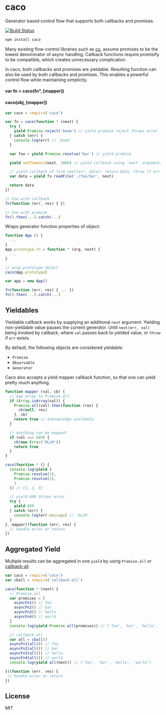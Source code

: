 # caco

Generator based control flow that supports both callbacks and promises.

[![Build Status](https://travis-ci.org/cshum/caco.svg?branch=master)](https://travis-ci.org/cshum/caco)

```bash
npm install caco
```

Many existing flow-control libraries such as [co](https://github.com/tj/co), assume promises to be the lowest denominator of async handling.
Callback functions require promisify to be compatible, which creates unnecessary complication. 

In caco, both callbacks and promises are yieldable.
Resulting function can also be used by both callbacks and promises.
This enables a powerful control flow while maintaining simplicity.

#### var fn = caco(fn*, [mapper])
#### caco(obj, [mapper])

```js
var caco = require('caco')

var fn = caco(function * (next) {
  try {
    yield Promise.reject('boom') // yield promise reject throws error
  } catch (err) {
    console.log(err) // 'boom'
  }

  var foo = yield Promise.resolve('bar') // yield promise

  yield setTimeout(next, 1000) // yield callback using 'next' argument, delay 1 second

  // yield callback of form next(err, data): return data, throw if err exists
  var data = yield fs.readFile('./foo/bar', next) 

  return data
})

// Use with callback
fn(function (err, res) { })

// Use with promise
fn().then(...).catch(...)
```

Wraps generator function properties of object:

```js
function App () {
  ...
}
App.prototype.fn = function * (arg, next) {
  ...
}

// wrap prototype object
caco(App.prototype)

var app = new App()

fn(function (err, res) { ... })
fn().then(...).catch(...)
```

## Yieldables

Yieldable callback works by supplying an additional `next` argument. Yielding non-yieldable value pauses the current generator. 
Until `next(err, val)` being invoked by callback, 
where `val` passes back to yielded value, or `throw` if `err` exists.

By default, the following objects are considered yieldable:
* `Promise`
* `Observable`
* `Generator`

Caco also accepts a yield mapper callback function, 
so that one can yield pretty much anything.

```js
function mapper (val, cb) {
  // map array to Promise.all
  if (Array.isArray(val)) {
    Promise.all(val).then(function (res) {
      cb(null, res)
    }, cb)
    return true // acknowledge yieldable
  }

  // Anything can be mapped!
  if (val === 689) {
    cb(new Error('DLLM'))
    return true
  }
}

caco(function * () {
  console.log(yield [
    Promise.resolve(1),
    Promise.resolve(2),
    3
  ]) // [1, 2, 3]

  // yield 689 throws error
  try {
    yield 689
  } catch (err) {
    console.log(err.message) // 'DLLM'
  }
}, mapper)(function (err, res) {
  // handle error or return
})

```

## Aggregated Yield

Multiple results can be aggregated in one `yield` by using `Promise.all` or [callback-all](https://github.com/cshum/callback-all).

```js
var caco = require('caco')
var cball = require('callback-all')

caco(function * (next) {
  // Promise.all
  var promises = [
    asyncFn1() // foo
    asyncFn2() // bar
    asyncFn3() // hello
    asyncFn4() // world
  ]
  console.log(yield Promise.all(promises)) // ['foo', 'bar', 'hello', 'world']

  // callback-all
  var all = cball()
  asyncFn1(all()) // foo
  asyncFn2(all()) // bar
  asyncFn3(all()) // hello
  asyncFn4(all()) // world
  console.log(yield all(next)) // ['foo', 'bar', 'hello', 'world']

})(function (err, res) {
 // handle error or return
})
```

## License

MIT
